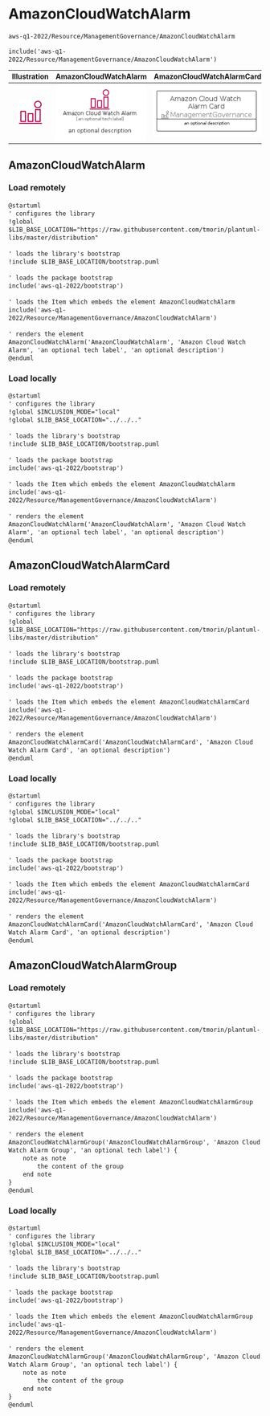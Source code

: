 # AmazonCloudWatchAlarm


```text
aws-q1-2022/Resource/ManagementGovernance/AmazonCloudWatchAlarm
```

```text
include('aws-q1-2022/Resource/ManagementGovernance/AmazonCloudWatchAlarm')
```



| Illustration | AmazonCloudWatchAlarm | AmazonCloudWatchAlarmCard | AmazonCloudWatchAlarmGroup |
| :---: | :---: | :---: | :---: |
| ![illustration for Illustration](../../../aws-q1-2022/Resource/ManagementGovernance/AmazonCloudWatchAlarm.png) | ![illustration for AmazonCloudWatchAlarm](../../../aws-q1-2022/Resource/ManagementGovernance/AmazonCloudWatchAlarm.Local.png) | ![illustration for AmazonCloudWatchAlarmCard](../../../aws-q1-2022/Resource/ManagementGovernance/AmazonCloudWatchAlarmCard.Local.png) | ![illustration for AmazonCloudWatchAlarmGroup](../../../aws-q1-2022/Resource/ManagementGovernance/AmazonCloudWatchAlarmGroup.Local.png) |




## AmazonCloudWatchAlarm

### Load remotely
```plantuml
@startuml
' configures the library
!global $LIB_BASE_LOCATION="https://raw.githubusercontent.com/tmorin/plantuml-libs/master/distribution"

' loads the library's bootstrap
!include $LIB_BASE_LOCATION/bootstrap.puml

' loads the package bootstrap
include('aws-q1-2022/bootstrap')

' loads the Item which embeds the element AmazonCloudWatchAlarm
include('aws-q1-2022/Resource/ManagementGovernance/AmazonCloudWatchAlarm')

' renders the element
AmazonCloudWatchAlarm('AmazonCloudWatchAlarm', 'Amazon Cloud Watch Alarm', 'an optional tech label', 'an optional description')
@enduml
```

### Load locally
```plantuml
@startuml
' configures the library
!global $INCLUSION_MODE="local"
!global $LIB_BASE_LOCATION="../../.."

' loads the library's bootstrap
!include $LIB_BASE_LOCATION/bootstrap.puml

' loads the package bootstrap
include('aws-q1-2022/bootstrap')

' loads the Item which embeds the element AmazonCloudWatchAlarm
include('aws-q1-2022/Resource/ManagementGovernance/AmazonCloudWatchAlarm')

' renders the element
AmazonCloudWatchAlarm('AmazonCloudWatchAlarm', 'Amazon Cloud Watch Alarm', 'an optional tech label', 'an optional description')
@enduml
```

## AmazonCloudWatchAlarmCard

### Load remotely
```plantuml
@startuml
' configures the library
!global $LIB_BASE_LOCATION="https://raw.githubusercontent.com/tmorin/plantuml-libs/master/distribution"

' loads the library's bootstrap
!include $LIB_BASE_LOCATION/bootstrap.puml

' loads the package bootstrap
include('aws-q1-2022/bootstrap')

' loads the Item which embeds the element AmazonCloudWatchAlarmCard
include('aws-q1-2022/Resource/ManagementGovernance/AmazonCloudWatchAlarm')

' renders the element
AmazonCloudWatchAlarmCard('AmazonCloudWatchAlarmCard', 'Amazon Cloud Watch Alarm Card', 'an optional description')
@enduml
```

### Load locally
```plantuml
@startuml
' configures the library
!global $INCLUSION_MODE="local"
!global $LIB_BASE_LOCATION="../../.."

' loads the library's bootstrap
!include $LIB_BASE_LOCATION/bootstrap.puml

' loads the package bootstrap
include('aws-q1-2022/bootstrap')

' loads the Item which embeds the element AmazonCloudWatchAlarmCard
include('aws-q1-2022/Resource/ManagementGovernance/AmazonCloudWatchAlarm')

' renders the element
AmazonCloudWatchAlarmCard('AmazonCloudWatchAlarmCard', 'Amazon Cloud Watch Alarm Card', 'an optional description')
@enduml
```

## AmazonCloudWatchAlarmGroup

### Load remotely
```plantuml
@startuml
' configures the library
!global $LIB_BASE_LOCATION="https://raw.githubusercontent.com/tmorin/plantuml-libs/master/distribution"

' loads the library's bootstrap
!include $LIB_BASE_LOCATION/bootstrap.puml

' loads the package bootstrap
include('aws-q1-2022/bootstrap')

' loads the Item which embeds the element AmazonCloudWatchAlarmGroup
include('aws-q1-2022/Resource/ManagementGovernance/AmazonCloudWatchAlarm')

' renders the element
AmazonCloudWatchAlarmGroup('AmazonCloudWatchAlarmGroup', 'Amazon Cloud Watch Alarm Group', 'an optional tech label') {
    note as note
        the content of the group
    end note
}
@enduml
```

### Load locally
```plantuml
@startuml
' configures the library
!global $INCLUSION_MODE="local"
!global $LIB_BASE_LOCATION="../../.."

' loads the library's bootstrap
!include $LIB_BASE_LOCATION/bootstrap.puml

' loads the package bootstrap
include('aws-q1-2022/bootstrap')

' loads the Item which embeds the element AmazonCloudWatchAlarmGroup
include('aws-q1-2022/Resource/ManagementGovernance/AmazonCloudWatchAlarm')

' renders the element
AmazonCloudWatchAlarmGroup('AmazonCloudWatchAlarmGroup', 'Amazon Cloud Watch Alarm Group', 'an optional tech label') {
    note as note
        the content of the group
    end note
}
@enduml
```

